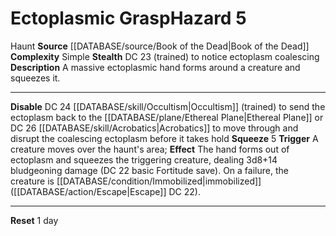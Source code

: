﻿---
complexity: Simple
hazard_type: Haunt
id: '143'
level: '5'
name: Ectoplasmic Grasp
rarity: Common
source: '[[DATABASE/source/Book of the Dead|Book of the Dead]]'
trait:
- '[[DATABASE/trait/Haunt|Haunt]]'
type: Hazard

---
# Ectoplasmic Grasp<span class="item-type">Hazard 5</span>

<span class="item-trait">Haunt</span>
**Source** [[DATABASE/source/Book of the Dead|Book of the Dead]]
**Complexity** Simple
**Stealth** DC 23 (trained) to notice ectoplasm coalescing
**Description** A massive ectoplasmic hand forms around a creature and squeezes it.

---
**Disable** DC 24 [[DATABASE/skill/Occultism|Occultism]] (trained) to send the ectoplasm back to the [[DATABASE/plane/Ethereal Plane|Ethereal Plane]] or DC 26 [[DATABASE/skill/Acrobatics|Acrobatics]] to move through and disrupt the coalescing ectoplasm before it takes hold
**Squeeze** <span class="action-icon">5</span> **Trigger** A creature moves over the haunt's area; **Effect** The hand forms out of ectoplasm and squeezes the triggering creature, dealing 3d8+14 bludgeoning damage (DC 22 basic Fortitude save). On a failure, the creature is [[DATABASE/condition/Immobilized|immobilized]] ([[DATABASE/action/Escape|Escape]] DC 22).

---
**Reset** 1 day